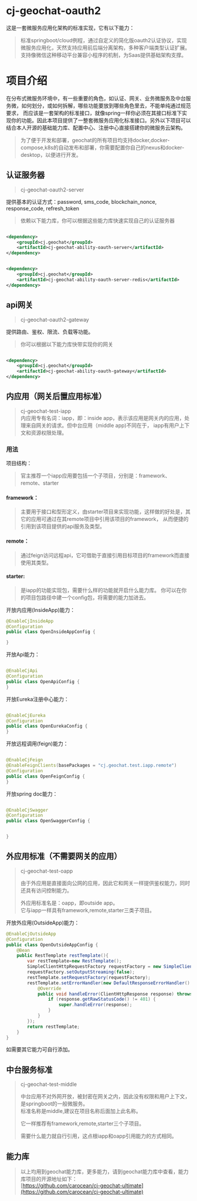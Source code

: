 # cj-geochat-oauth2

这是一套微服务应用化架构的标准实现，它有以下能力：
> 标准springboot/cloud例程，通过自定义的简化版oauth2认证协议，实现微服务应用化，天然支持应用前后端分离架构，多种客户端类型认证扩展。
> 支持像微信这种移动平台兼容小程序的机制，为Saas提供基础架构支撑。

# 项目介绍

在分布式微服务环境中，有一些重要的角色，如认证、网关、业务微服务及中台服务微，如何划分，或如何拆解，哪些功能要放到哪些角色里去，不能单纯通过规范要求，
而应该是一套架构的标准接口，就像spring一样你必须在其接口标准下实现你的功能。因此本项目提供了一整套微服务应用化标准接口。另外以下项目可以结合本人开源的基础能力库、配置中心、注册中心直接搭建你的微服务云架构。
> 为了便于开发和部署，geochat的所有项目均支持docker,docker-compose,k8s的自动发布和部署，你需要配置你自己的nexus和docker-desktop，以便进行开发。

## 认证服务器

> cj-geochat-oauth2-server

提供基本的认证方式：password, sms_code, blockchain_nonce, response_code, refresh_token
> 依赖以下能力库，你可以根据这些能力库快速实现自己的认证服务器

```xml

<dependency>
    <groupId>cj.geochat</groupId>
    <artifactId>cj-geochat-ability-oauth-server</artifactId>
</dependency>
```

```xml

<dependency>
    <groupId>cj.geochat</groupId>
    <artifactId>cj-geochat-ability-oauth-server-redis</artifactId>
</dependency>
```

## api网关

> cj-geochat-oauth2-gateway

提供路由、鉴权、限流、负载等功能。
> 你可以根据以下能力库快带实现你的网关

```xml

<dependency>
    <groupId>cj.geochat</groupId>
    <artifactId>cj-geochat-ability-oauth-gateway</artifactId>
</dependency>
```

## 内应用（网关后置应用标准）

> cj-geochat-test-iapp  
> 内应用专有名词：iapp，即：inside app，表示该应用是网关内的应用，处理来自网关的请求。但中台应用（middle app)不同在于，
> iapp有用户上下文和资源权限处理。

### 用法

项目结构：
> 官主推荐一个iapp应用要包括一个子项目，分别是：framework、remote、starter

#### framework：

> 主要用于接口和型形定义，由starter项目来实现功能，这样做的好处是，其它的应用可通过在其remote项目中引用该项目的framework，
> 从而便捷的引用到该项目提供的api服务及类型。

#### remote：

> 通过feign访问远程api，它可借助于直接引用目标项目的framework而直接使用其类型。

#### starter:

> 是iapp的功能实现包，需要什么样的功能就开启什么能力库。
> 你可以在你的项目包路径中建一个config包，将需要的能力加进去。

开放内应用(InsideApp)能力：

```java
@EnableCjInsideApp
@Configuration
public class OpenInsideAppConfig {

}

```
开放Api能力：

```java

@EnableCjApi
@Configuration
public class OpenApiConfig {
}

```

开放Eureka注册中心能力：

```java

@EnableCjEureka
@Configuration
public class OpenEurekaConfig {
}
```

开放远程调用(feign)能力：

```java

@EnableCjFeign
@EnableFeignClients(basePackages = "cj.geochat.test.iapp.remote")
@Configuration
public class OpenFeignConfig {
}

```

开放spring doc能力：

```java

@EnableCjSwagger
@Configuration
public class OpenSwaggerConfig {


}
```

## 外应用标准（不需要网关的应用）
> cj-geochat-test-oapp  
> 
> 由于外应用是直接面向公网的应用，因此它和网关一样提供鉴权能力，同时还具有访问控制能力。  
>    
> 外应用标准名是：oapp，即outside app。  
> 它与iapp一样具有framework,remote,starter三类子项目。  

开放外应用(OutsideApp)能力：

```java
@EnableCjOutsideApp
@Configuration
public class OpenOutsideAppConfig {
    @Bean
    public RestTemplate restTemplate(){
        var restTemplate=new RestTemplate();
        SimpleClientHttpRequestFactory requestFactory = new SimpleClientHttpRequestFactory();
        requestFactory.setOutputStreaming(false);
        restTemplate.setRequestFactory(requestFactory);
        restTemplate.setErrorHandler(new DefaultResponseErrorHandler() {
            @Override
            public void handleError(ClientHttpResponse response) throws IOException {
                if (response.getRawStatusCode() != 401) {
                    super.handleError(response);
                }
            }
        });
        return restTemplate;
    }
}

```
如需要其它能力可自行添加。

## 中台服务标准
> cj-geochat-test-middle  
> 
> 中台应用不对外网开放，被封密在网关之内，因此没有权限和用户上下文，是springboot的一般微服务。  
> 标准名称是middle,建议在项目名称后面加上此名称。  
> 
> 它一样推荐有framework,remote,starter三个子项目。  
> 
> 需要什么能力就自行引用，这点根iapp和oapp引用能力的方式相同。
> 
## 能力库
> 以上均用到geochat能力库，更多能力，请到geochat能力库中查看，能力库项目的开源地址如下：  
> [https://github.com/carocean/cj-geochat-ultimate](https://github.com/carocean/cj-geochat-ultimate)